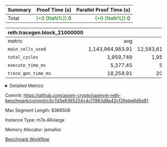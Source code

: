 | Summary | Proof Time (s) | Parallel Proof Time (s) |
|:---|---:|---:|
| Total | <span style='color: green'>(+0 [NaN%])</span> 0 | <span style='color: green'>(+0 [NaN%])</span> 0 |


| reth.tracegen.block_21000000 |||||
|:---|---:|---:|---:|---:|
|metric|avg|sum|max|min|
| `main_cells_used     ` |  1,143,964,983.91 |  12,583,614,823 |  1,923,798,834 |  289,523,823 |
| `total_cycles        ` |  1,959,749 |  1,959,749 |  1,959,749 |  1,959,749 |
| `execute_time_ms     ` |  5,377.45 |  59,152 |  8,731 |  416 |
| `trace_gen_time_ms   ` |  18,258.91 |  200,848 |  25,743 |  9,531 |



<details>
<summary>Detailed Metrics</summary>

| group | block_number | segment | trace_gen_time_ms | total_cycles | main_cells_used | execute_time_ms |
| --- | --- | --- | --- | --- | --- | --- |
| reth.tracegen.block_21000000 | 21000000 | 0 | 14,497 |  | 988,503,970 | 6,046 | 
| reth.tracegen.block_21000000 | 21000000 | 1 | 13,401 |  | 986,030,886 | 4,829 | 
| reth.tracegen.block_21000000 | 21000000 | 10 | 12,236 | 1,959,749 | 289,523,823 | 416 | 
| reth.tracegen.block_21000000 | 21000000 | 2 | 15,719 |  | 986,837,309 | 5,514 | 
| reth.tracegen.block_21000000 | 21000000 | 3 | 9,531 |  | 1,428,830,568 | 1,622 | 
| reth.tracegen.block_21000000 | 21000000 | 4 | 21,105 |  | 1,355,419,805 | 8,731 | 
| reth.tracegen.block_21000000 | 21000000 | 5 | 20,806 |  | 1,089,673,620 | 5,542 | 
| reth.tracegen.block_21000000 | 21000000 | 6 | 25,743 |  | 1,149,629,925 | 7,239 | 
| reth.tracegen.block_21000000 | 21000000 | 7 | 22,202 |  | 1,108,322,047 | 7,208 | 
| reth.tracegen.block_21000000 | 21000000 | 8 | 22,595 |  | 1,277,044,036 | 7,239 | 
| reth.tracegen.block_21000000 | 21000000 | 9 | 23,013 |  | 1,923,798,834 | 4,766 | 

</details>


Commit: https://github.com/axiom-crypto/openvm-reth-benchmark/commit/c5c7d3e6365254c4c17883d9a42cf26ebe6d5e81

Max Segment Length: 8388508

Instance Type: m7a.48xlarge

Memory Allocator: jemalloc

[Benchmark Workflow](https://github.com/axiom-crypto/openvm-reth-benchmark/actions/runs/13117231611)
